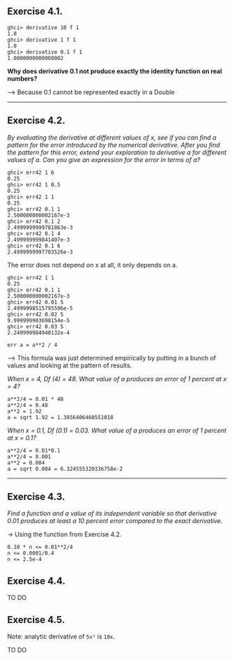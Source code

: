 ## Exercise 4.1.
```
ghci> derivative 10 f 1
1.0
ghci> derivative 1 f 1
1.0
ghci> derivative 0.1 f 1
1.0000000000000002
```
**Why does derivative 0.1 not produce exactly the identity function on real numbers?**

--> Because 0.1 cannot be represented exactly in a Double

---
## Exercise 4.2.
*By evaluating the derivative at different values of x, see if you can find a pattern for the error introduced by the numerical derivative. After you find the pattern for this error, extend your exploration to derivative a for different values of a. Can you give an expression for the error in terms of a?*

```
ghci> err42 1 6
0.25
ghci> err42 1 0.5
0.25
ghci> err42 1 1
0.25
ghci> err42 0.1 1
2.500000000002167e-3
ghci> err42 0.1 2
2.4999999999781863e-3
ghci> err42 0.1 4
2.499999999841407e-3
ghci> err42 0.1 6
2.4999999997703526e-3
```

The error does not depend on x at all, it only depends on a.

```
ghci> err42 1 1
0.25
ghci> err42 0.1 1
2.500000000002167e-3
ghci> err42 0.01 5
2.4999998515795596e-5
ghci> err42 0.02 5
9.999999903698154e-5
ghci> err42 0.03 5
2.249999984940132e-4
```

```
err a = a**2 / 4
```
--> This formula was just determined empirically by putting in a bunch of
values and looking at the pattern of results.

*When x = 4, Df (4) = 48. What value of a produces an error of 1 percent at x = 4?*
```
a**2/4 = 0.01 * 48
a**2/4 = 0.48
a**2 = 1.92
a = sqrt 1.92 = 1.3856406460551018
```

*When x = 0.1, Df (0.1) = 0.03. What value of a produces an error of 1 percent at x = 0.1?*

```
a**2/4 = 0.01*0.1
a**2/4 = 0.001
a**2 = 0.004
a = sqrt 0.004 = 6.324555320336758e-2
```
---
## Exercise 4.3.
*Find a function and a value of its independent variable so that derivative 0.01 produces at least a 10 percent error compared to the exact derivative.*

-> Using the function from Exercise 4.2.

```
0.10 * n <= 0.01**2/4
n <= 0.0001/0.4
n <= 2.5e-4
```

## Exercise 4.4.
TO DO

## Exercise 4.5.
Note: analytic derivative of `5x²` is `10x`.

TO DO